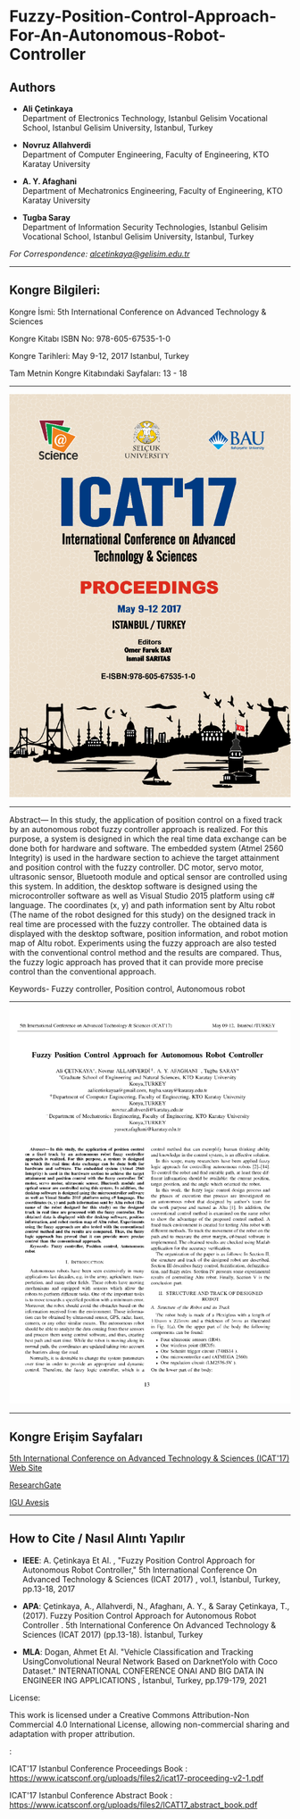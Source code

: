 # Fuzzy-Position-Control-Approach-For-An-Autonomous-Robot-Controller

## Authors

- **Ali Çetinkaya**  
Department of Electronics Technology, Istanbul Gelisim Vocational School, Istanbul Gelisim University, Istanbul, Turkey  

- **Novruz Allahverdi**    
Department of Computer Engineering, Faculty of Engineering, KTO Karatay University

- **A. Y. Afaghani**  
Department of Mechatronics Engineering, Faculty of Engineering, KTO Karatay University  
 
- **Tugba Saray**  
Department of Information Security Technologies, Istanbul Gelisim Vocational School, Istanbul Gelisim University, Istanbul, Turkey

*For Correspondence: alcetinkaya@gelisim.edu.tr*

---

## Kongre Bilgileri: 

Kongre İsmi: 5th International Conference on Advanced Technology & Sciences

Kongre Kitabı ISBN No: 978-605-67535-1-0

Kongre Tarihleri: May 9-12, 2017 Istanbul, Turkey

Tam Metnin Kongre Kitabındaki Sayfaları: 13 - 18

---

![AlternatifMetin](https://github.com/acetinkaya/Fuzzy-Position-Control-Approach-For-An-Autonomous-Robot-Controller/blob/master/icat-conferance.png)

---

Abstract— In this study, the application of position control on a fixed track by an autonomous robot fuzzy controller approach is realized. For this purpose, a system is designed in which the real time data exchange can be done both for hardware and software. The embedded system (Atmel 2560 Integrity) is used in the hardware section to achieve the target attainment and position control with the fuzzy controller. DC motor, servo motor, ultrasonic sensor, Bluetooth module and optical sensor are controlled using this system. In addition, the desktop software is designed using the microcontroller software as well as Visual Studio 2015 platform using c# language. The coordinates (x, y) and path information sent by Altu robot (The name of the robot designed for this study) on the designed
track in real time are processed with the fuzzy controller. The obtained data is displayed with the desktop software, position information, and robot motion map of Altu robot. Experiments using the fuzzy approach are also tested with the conventional
control method and the results are compared. Thus, the fuzzy logic approach has proved that it can provide more precise control than the conventional approach.

Keywords- Fuzzy controller, Position control, Autonomous robot

---

![AlternatifMetin](https://github.com/acetinkaya/Fuzzy-Position-Control-Approach-For-An-Autonomous-Robot-Controller/blob/master/icat17-calismasi.png)

---

##  Kongre Erişim Sayfaları

[5th International Conference on Advanced Technology & Sciences (ICAT'17) Web Site](https://www.icatsconf.org/TURKEY2017/icat17)

[ResearchGate](https://www.researchgate.net/publication/317844965_Fuzzy_Position_Control_Approach_for_Autonomous_Robot_Controller)

[IGU Avesis](https://avesis.gelisim.edu.tr/yayin/8edde89c-4ec1-4a36-82a0-8d1a6473e6ff/fuzzy-position-control-approach-for-autonomous-robot-controller)

---

## How to Cite / Nasıl Alıntı Yapılır

- **IEEE**: A. Çetinkaya Et Al. , "Fuzzy Position Control Approach for Autonomous Robot Controller," 5th International Conference On Advanced Technology & Sciences (ICAT 2017) , vol.1, İstanbul, Turkey, pp.13-18, 2017

- **APA**: Çetinkaya, A., Allahverdi, N., Afaghanı, A. Y., & Saray Çetinkaya, T., (2017). Fuzzy Position Control Approach for Autonomous Robot Controller . 5th International Conference On Advanced Technology & Sciences (ICAT 2017) (pp.13-18). İstanbul, Turkey         

- **MLA**: Dogan, Ahmet Et Al.  "Vehicle Classification and Tracking UsingConvolutional Neural Network Based on DarknetYolo with Coco Dataset."  INTERNATIONAL CONFERENCE ONAI AND BIG DATA IN ENGINEER ING APPLICATIONS , İstanbul, Turkey, pp.179-179, 2021

License:

This work is licensed under a Creative Commons Attribution-Non Commercial 4.0 International License, allowing non-commercial sharing and adaptation with proper attribution.


: 

ICAT'17 Istanbul Conference Proceedings Book : https://www.icatsconf.org/uploads/files2/icat17-proceeding-v2-1.pdf

ICAT'17 Istanbul Conference Abstract Book : https://www.icatsconf.org/uploads/files2/ICAT17_abstract_book.pdf

